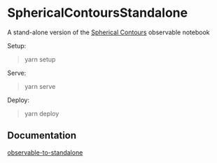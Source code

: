 # SphericalContoursStandalone

A stand-alone version of the [Spherical Contours](https://observablehq.com/@fil/standalone-app-notebook) observable notebook

Setup:

> yarn setup

Serve:

> yarn serve

Deploy:

> yarn deploy


## Documentation

[observable-to-standalone](https://github.com/severo/observable-to-standalone/tree/master/bundle)
